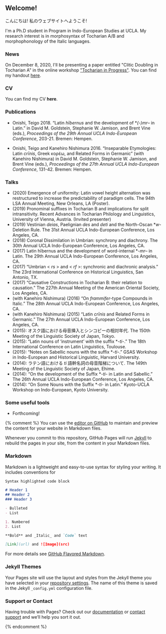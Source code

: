 ## Welcome!

こんにちは! 私のウェブサイトへようこそ!

I'm a Ph.D student in Program in Indo-European Studies at UCLA. My research interest is in morphosyntax of Tocharian A/B and morphophonology of the Italic languages.


### News

On December 8, 2020, I'll be presenting a paper entitled "Clitic Doubling in Tocharian A" in the online workshop ["Tocharian in Progress"](https://www.universiteitleiden.nl/en/events/2020/12/tocharian-in-progress).
You can find my handout [here](https://www.dropbox.com/s/pl6w54zxnrapymn/onishi2020_clitic.pdf?dl=0).

### CV

You can find my CV **here**.

### Publications

- Onishi, Teigo 2018. “Latin *hībernus* and the development of \**(-)mr–* in Latin.” in David M. Goldstein, Stephanie W. Jamison, and Brent Vine (eds.), *Proceedings of the 29th Annual UCLA Indo-European Conference*, 203-21. Bremen: Hempen.

- Onishi, Teigo and Kanehiro Nishimura 2016. “Inseparable Etymologies: Latin *crīnis*, Greek κορέω, and Related Forms in Germanic” (with Kanehiro Nishimura) in David M. Goldstein, Stephanie W. Jamison, and Brent Vine (eds.), *Proceedings of the 27th Annual UCLA Indo-European Conference*, 131-42. Bremen: Hempen.

### Talks

- (2020) Emergence of uniformity: Latin vowel height alternation was restructured to increase the predictability of paradigm cells. The 94th LSA Annual Meeting, New Orleans, LA (Poster).
- (2019) Pronominal suffixes in Tocharian B and implications for split intransitivity. Recent Advances in Tocharian Philology and Linguistics, University of Vienna, Austria. (Invited presenter)
- (2019) Vestinian *deias*, Paelignian *des* and *deti* and the North-Oscan \**w*-Deletion Rule. The 31st Annual UCLA Indo-European Conference, Los Angeles, CA.
- (2018) Coronal Dissimilation in Umbrian: synchrony and diachrony. The 30th Annual UCLA Indo-European Conference, Los Angeles, CA.
- (2017) Latin hībernus and the development of word-internal \*-*mr*– in Latin. The 29th Annual UCLA Indo-European Conference, Los Angeles, CA.
- (2017) “Umbrian < *rs* > and < *rf* >: synchronic and diachronic analysis.” The 23rd International Conference on Historical Linguistics, San Antonio, TX.
- (2017) “Causative Constructions in Tocharian B: their relation to causation.” The 227th Annual Meeting of the American Oriental Society, Los Angeles, CA.
- (with Kanehiro Nishimura) (2016) “On *frammifer*-type Compounds in Italic.” The 28th Annual UCLA Indo-European Conference, Los Angeles, CA.
- (with Kanehiro Nishimura) (2015) “Latin *crīnis* and Related Forms in Germanic.” The 27th Annual UCLA Indo-European Conference, Los Angeles, CA.
- (2015): オスク語における母音挿入とシンコピーの相対年代. The 150th Meeting of the Linguistic Society of Japan, Tokyo.
- (2015): “Latin nouns of ‘instrument’ with the suffix \*-*ti*-.” The 18th International Conference on Latin Linguistics, Toulouse.
- (2015): “Notes on Sabellic nouns with the suffix \*-*ti*-.” GSAS Workshop in Indo-European and Historical Linguistic, Harvard University.
- (2014): ラテン語における *ti* 語幹名詞の母音階梯について. The 149th Meeting of the Linguistic Society of Japan, Ehime.
- (2014): “On the development of the Suffix \*-*ti*- in Latin and Sabellic.” The 26th Annual UCLA Indo-European Conference, Los Angeles, CA.
- (2014): “On Some Nouns with the Suffix \*-*ti*- in Latin.” Kyoto-UCLA Workshop on Indo-European, Kyoto University.

### Some useful tools

- Forthcoming!



{% comment %}
You can use the [editor on GitHub](https://github.com/teigoonishi/teigoonishi/edit/gh-pages/index.md) to maintain and preview the content for your website in Markdown files.

Whenever you commit to this repository, GitHub Pages will run [Jekyll](https://jekyllrb.com/) to rebuild the pages in your site, from the content in your Markdown files.

### Markdown

Markdown is a lightweight and easy-to-use syntax for styling your writing. It includes conventions for

```markdown
Syntax highlighted code block

# Header 1
## Header 2
### Header 3

- Bulleted
- List

1. Numbered
2. List

**Bold** and _Italic_ and `Code` text

[Link](url) and ![Image](src)
```

For more details see [GitHub Flavored Markdown](https://guides.github.com/features/mastering-markdown/).

### Jekyll Themes

Your Pages site will use the layout and styles from the Jekyll theme you have selected in your [repository settings](https://github.com/teigoonishi/teigoonishi/settings). The name of this theme is saved in the Jekyll `_config.yml` configuration file.

### Support or Contact

Having trouble with Pages? Check out our [documentation](https://docs.github.com/categories/github-pages-basics/) or [contact support](https://github.com/contact) and we’ll help you sort it out.

{% endcomment %}
